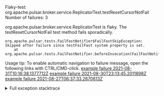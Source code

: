         
Flaky-test: org.apache.pulsar.broker.service.ReplicatorTest.testResetCursorNotFail
Number of failures: 3

org.apache.pulsar.broker.service.ReplicatorTest is flaky. The testResetCursorNotFail test method fails sporadically.

```
org.apache.pulsar.tests.FailFastNotifier$FailFastSkipException: Skipped after failure since testFailFast system property is set.
	at org.apache.pulsar.tests.FailFastNotifier.beforeInvocation(FailFastNotifier.java:88)

```

Usage tip: To enable automatic navigation to failure message, open the following links with CTRL/CMD-click.
[example failure 2021-08-31T10:16:38.1377712Z](https://github.com/apache/pulsar/runs/3471501156?check_suite_focus=true#step:10:1123)
[example failure 2021-08-30T23:13:45.2011898Z](https://github.com/apache/pulsar/runs/3467152431?check_suite_focus=true#step:9:371)
[example failure 2021-08-27T06:37:33.2670613Z](https://github.com/apache/pulsar/runs/3440411059?check_suite_focus=true#step:9:2279)


<details>
<summary>Full exception stacktrace</summary>
<code><pre>
org.apache.pulsar.tests.FailFastNotifier$FailFastSkipException: Skipped after failure since testFailFast system property is set.
	at org.apache.pulsar.tests.FailFastNotifier.beforeInvocation(FailFastNotifier.java:88)

</pre></code>
</details>

